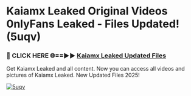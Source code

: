 # Kaiamx Leaked Original Videos 0nlyFans Leaked - Files Updated! (5uqv)

<h3>🔴 CLICK HERE 🌐==►► <a href="https://tinyurl.com/ehrbuxhb" rel="nofollow">Kaiamx Leaked Updated Files</a></h3>

Get Kaiamx Leaked and all content. Now you can access all videos and pictures of Kaiamx Leaked. New Updated Files 2025!

[![5uqv](https://i.imgur.com/lVYEuWS.gif)](https://tinyurl.com/ehrbuxhb)
